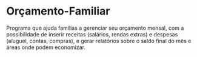 # Orçamento-Familiar
Programa que ajuda famílias a gerenciar seu orçamento mensal, com a possibilidade de inserir receitas (salários, rendas extras) e despesas (aluguel, contas, compras), e gerar relatórios sobre o saldo final do mês e áreas onde podem economizar.

